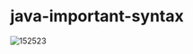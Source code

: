 # java-important-syntax
![152523](https://github.com/shubham2845/java-important-syntax/assets/131697566/2fb490d3-e7b8-4484-b211-d68ee1d7f59b)
